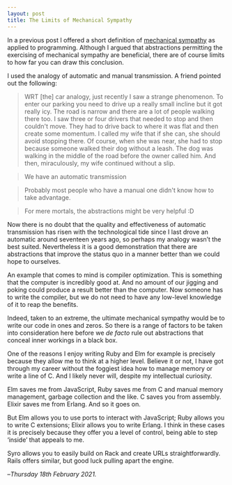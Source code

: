 ```yaml
---
layout: post
title: The Limits of Mechanical Sympathy
---
```


In a previous post I offered a short definition of [mechanical sympathy][ms] as applied to programming. Although I argued that abstractions permitting the exercising of mechanical sympathy are beneficial, there are of course limits to how far you can draw this conclusion.

I used the analogy of automatic and manual transmission. A friend pointed out the following:

> WRT [the] car analogy, just recently I saw a strange phenomenon. To enter our parking you need to drive up a really small incline but it got really icy. The road is narrow and there are a lot of people walking there too. I saw three or four drivers that needed to stop and then couldn't move. They had to drive back to where it was flat and then create some momentum. I called my wife that if she can, she should avoid stopping there. Of course, when she was near, she had to stop because someone walked their dog without a leash. The dog was walking in the middle of the road before the owner called him. And then, miraculously, my wife continued without a slip.

> We have an automatic transmission

> Probably most people who have a manual one didn't know how to take advantage.

> For mere mortals, the abstractions might be very helpful :D

Now there is no doubt that the quality and effectiveness of automatic transmission has risen with the technological tide since I last drove an automatic around seventeen years ago, so perhaps my analogy wasn’t the best suited. Nevertheless it is a good demonstration that there are abstractions that improve the status quo in a manner better than we could hope to ourselves.

An example that comes to mind is compiler optimization. This is something that the computer is incredibly good at. And no amount of our jigging and poking could produce a result better than the computer. Now someone has to write the compiler, but we do not need to have any low-level knowledge of it to reap the benefits.

Indeed, taken to an extreme, the ultimate mechanical sympathy would be to write our code in ones and zeros. So there is a range of factors to be taken into consideration here before we _de facto_ rule out abstractions that conceal inner workings in a black box.

One of the reasons I enjoy writing Ruby and Elm for example is precisely because they allow me to think at a higher level. Believe it or not, I have got through my career without the foggiest idea how to manage memory or write a line of C. And I likely never will, despite my intellectual curiosity.

Elm saves me from JavaScript, Ruby saves me from C and manual memory management, garbage collection and the like. C saves you from assembly. Elixir saves me from Erlang. And so it goes on. 

But Elm allows you to use ports to interact with JavaScript; Ruby allows you to write C extensions; Elixir allows you to write Erlang. I think in these cases it is precisely because they offer you a level of control, being able to step ‘inside’ that appeals to me.

Syro allows you to easily build on Rack and create URLs straightforwardly. Rails offers similar, but good luck pulling apart the engine.

–*Thursday 18th February 2021.*

[ms]: https://www.crossingtheruby.com/2021/02/17/mechanical-sympathy.html
